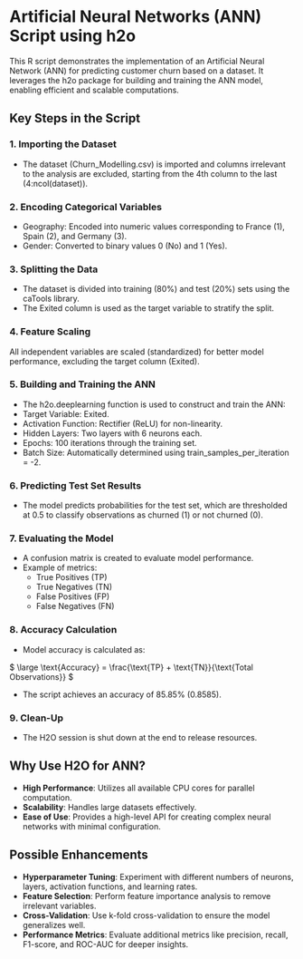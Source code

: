 # Artificial Neural Networks (ANN) Script using h2o
This R script demonstrates the implementation of an Artificial Neural Network (ANN) for predicting customer churn based on a dataset. It leverages the h2o package for building and training the ANN model, enabling efficient and scalable computations.

## Key Steps in the Script
### **1. Importing the Dataset**
- The dataset (Churn_Modelling.csv) is imported and columns irrelevant to the analysis are excluded, starting from the 4th column to the last (4:ncol(dataset)).
  
### **2. Encoding Categorical Variables**
- Geography: Encoded into numeric values corresponding to France (1), Spain (2), and Germany (3).
- Gender: Converted to binary values 0 (No) and 1 (Yes).
  
### **3. Splitting the Data**
- The dataset is divided into training (80%) and test (20%) sets using the caTools library.
- The Exited column is used as the target variable to stratify the split.
  
### **4. Feature Scaling**
All independent variables are scaled (standardized) for better model performance, excluding the target column (Exited).

### **5. Building and Training the ANN**
- The h2o.deeplearning function is used to construct and train the ANN:
- Target Variable: Exited.
- Activation Function: Rectifier (ReLU) for non-linearity.
- Hidden Layers: Two layers with 6 neurons each.
- Epochs: 100 iterations through the training set.
- Batch Size: Automatically determined using train_samples_per_iteration = -2.
  
### **6. Predicting Test Set Results**
- The model predicts probabilities for the test set, which are thresholded at 0.5 to classify observations as churned (1) or not churned (0).
  
### **7. Evaluating the Model**
- A confusion matrix is created to evaluate model performance.
- Example of metrics:
  - True Positives (TP)
  - True Negatives (TN)
  - False Positives (FP)
  - False Negatives (FN)

### **8. Accuracy Calculation**
- Model accuracy is calculated as:

$`
\large \text{Accuracy} = \frac{\text{TP} + \text{TN}}{\text{Total Observations}}
`$

- The script achieves an accuracy of 85.85% (0.8585).
  
### **9. Clean-Up**
- The H2O session is shut down at the end to release resources.
  
## Why Use H2O for ANN?
- **High Performance**: Utilizes all available CPU cores for parallel computation.
- **Scalability**: Handles large datasets effectively.
- **Ease of Use**: Provides a high-level API for creating complex neural networks with minimal configuration.
  
## Possible Enhancements
- **Hyperparameter Tuning**: Experiment with different numbers of neurons, layers, activation functions, and learning rates.
- **Feature Selection**: Perform feature importance analysis to remove irrelevant variables.
- **Cross-Validation**: Use k-fold cross-validation to ensure the model generalizes well.
- **Performance Metrics**: Evaluate additional metrics like precision, recall, F1-score, and ROC-AUC for deeper insights.
